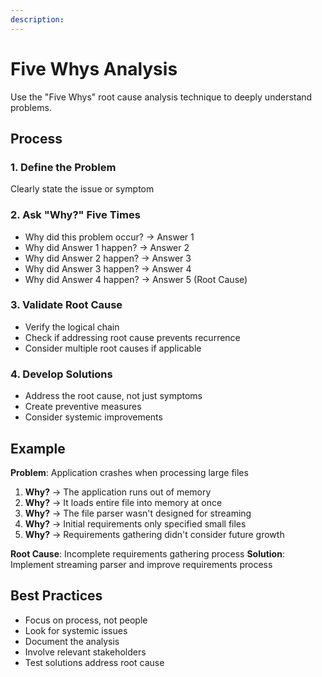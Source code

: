 ```yaml
---
description: 
---
```


# Five Whys Analysis

Use the "Five Whys" root cause analysis technique to deeply understand problems.

## Process

### 1. Define the Problem

Clearly state the issue or symptom

### 2. Ask "Why?" Five Times

- Why did this problem occur? → Answer 1
- Why did Answer 1 happen? → Answer 2  
- Why did Answer 2 happen? → Answer 3
- Why did Answer 3 happen? → Answer 4
- Why did Answer 4 happen? → Answer 5 (Root Cause)

### 3. Validate Root Cause

- Verify the logical chain
- Check if addressing root cause prevents recurrence
- Consider multiple root causes if applicable

### 4. Develop Solutions

- Address the root cause, not just symptoms
- Create preventive measures
- Consider systemic improvements

## Example

**Problem**: Application crashes when processing large files

1. **Why?** → The application runs out of memory
2. **Why?** → It loads entire file into memory at once
3. **Why?** → The file parser wasn't designed for streaming
4. **Why?** → Initial requirements only specified small files
5. **Why?** → Requirements gathering didn't consider future growth

**Root Cause**: Incomplete requirements gathering process
**Solution**: Implement streaming parser and improve requirements process

## Best Practices

- Focus on process, not people
- Look for systemic issues
- Document the analysis
- Involve relevant stakeholders
- Test solutions address root cause
